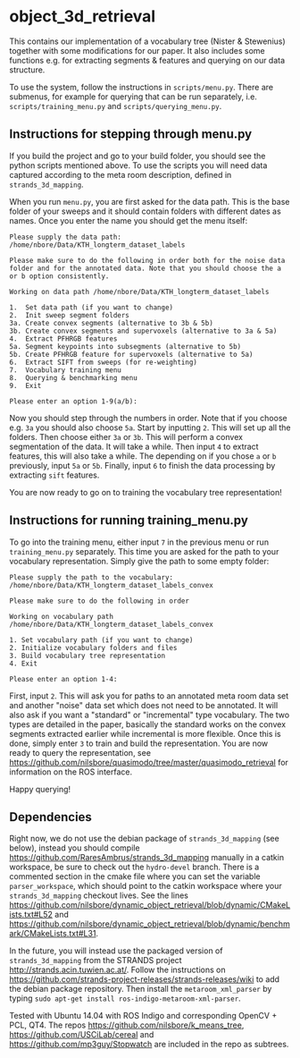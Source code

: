 object_3d_retrieval
===================

This contains our implementation of a vocabulary tree (Nister & Stewenius) together with some modifications for our paper. It also includes some functions e.g. for extracting segments & features and querying on our data structure.

To use the system, follow the instructions in `scripts/menu.py`. There are submenus, for example for querying that can be run separately, i.e. `scripts/training_menu.py` and `scripts/querying_menu.py`.

## Instructions for stepping through menu.py

If you build the project and go to your build folder, you should see the
python scripts mentioned above. To use the scripts you will need data
captured according to the meta room description, defined in `strands_3d_mapping`.

When you run `menu.py`, you are first asked for the data path. This is the base
folder of your sweeps and it should contain folders with different dates
as names. Once you enter the name you should get the menu itself:

```
Please supply the data path: /home/nbore/Data/KTH_longterm_dataset_labels

Please make sure to do the following in order both for the noise data folder and for the annotated data. Note that you should choose the a or b option consistently.

Working on data path /home/nbore/Data/KTH_longterm_dataset_labels

1.  Set data path (if you want to change)
2.  Init sweep segment folders
3a. Create convex segments (alternative to 3b & 5b)
3b. Create convex segments and supervoxels (alternative to 3a & 5a)
4.  Extract PFHRGB features
5a. Segment keypoints into subsegments (alternative to 5b)
5b. Create PFHRGB feature for supervoxels (alternative to 5a)
6.  Extract SIFT from sweeps (for re-weighting)
7.  Vocabulary training menu
8.  Querying & benchmarking menu
9.  Exit

Please enter an option 1-9(a/b):
```

Now you should step through the numbers in order. Note that if you
choose e.g. `3a` you should also choose `5a`. Start by inputting `2`.
This will set up all the folders. Then choose either `3a` or `3b`. This will
perform a convex segmentation of the data. It will take a while. Then input
`4` to extract features, this will also take a while. The depending on if you
chose `a` or `b` previously, input `5a` or `5b`. Finally, input `6` to finish
the data processing by extracting `sift` features.

You are now ready to go on to training the vocabulary tree representation!

## Instructions for running training_menu.py

To go into the training menu, either input `7` in the previous menu or
run `training_menu.py` separately. This time you are asked for the path
to your vocabulary representation. Simply give the path to some empty folder:

```
Please supply the path to the vocabulary: /home/nbore/Data/KTH_longterm_dataset_labels_convex

Please make sure to do the following in order

Working on vocabulary path /home/nbore/Data/KTH_longterm_dataset_labels_convex

1. Set vocabulary path (if you want to change)
2. Initialize vocabulary folders and files
3. Build vocabulary tree representation
4. Exit

Please enter an option 1-4:
```

First, input `2`. This will ask you for paths to an annotated meta room data
set and another "noise" data set which does not need to be annotated.
It will also ask if you want a "standard" or "incremental" type vocabulary.
The two types are detailed in the paper, basically the standard works on
the convex segments extracted earlier while incremental is more flexible.
Once this is done, simply enter `3` to train and build the representation.
You are now ready to query the representation, see
<https://github.com/nilsbore/quasimodo/tree/master/quasimodo_retrieval>
for information on the ROS interface.

Happy querying!

## Dependencies

Right now, we do not use the debian package of `strands_3d_mapping` (see below),
instead you should compile
<https://github.com/RaresAmbrus/strands_3d_mapping> manually in a catkin
workspace, be sure to check out the `hydro-devel` branch. There is a commented
section in the cmake file where you can set the variable `parser_workspace`,
which should point to the catkin workspace where your `strands_3d_mapping`
checkout lives. See the lines
<https://github.com/nilsbore/dynamic_object_retrieval/blob/dynamic/CMakeLists.txt#L52>
and
<https://github.com/nilsbore/dynamic_object_retrieval/blob/dynamic/benchmark/CMakeLists.txt#L31>.

In the future, you will instead use the packaged version of `strands_3d_mapping`
from the STRANDS project <http://strands.acin.tuwien.ac.at/>. Follow the instructions on <https://github.com/strands-project-releases/strands-releases/wiki> to add the debian package repository. Then install the `metaroom_xml_parser` by typing `sudo apt-get install ros-indigo-metaroom-xml-parser`.

Tested with Ubuntu 14.04 with ROS Indigo and corresponding OpenCV + PCL, QT4. The repos <https://github.com/nilsbore/k_means_tree>, <https://github.com/USCiLab/cereal>
and <https://github.com/mp3guy/Stopwatch> are included in the repo as subtrees.
